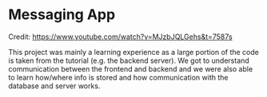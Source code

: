 # Messaging App

Credit: https://www.youtube.com/watch?v=MJzbJQLGehs&t=7587s

This project was mainly a learning experience as a large portion of the code is taken from the tutorial (e.g. the backend server). We got to understand communication between the frontend and backend and we were also able to learn how/where info is stored and how communication with the database and server works. 
